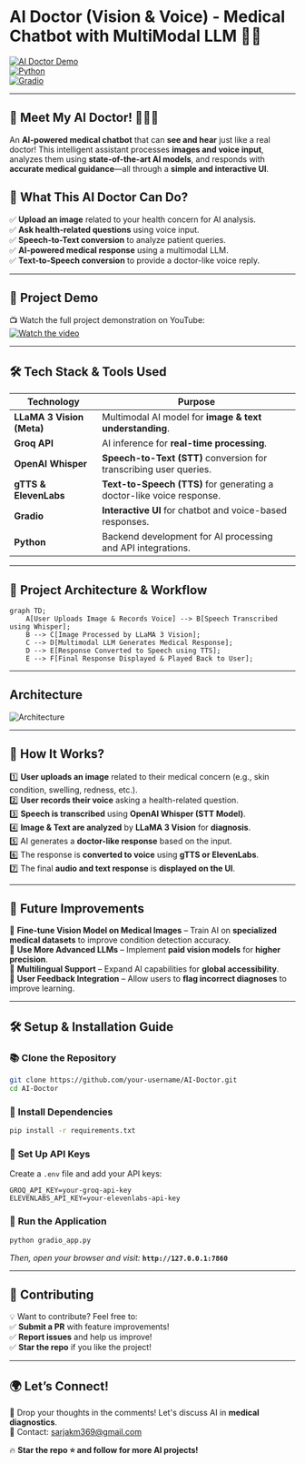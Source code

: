 # AI Doctor (Vision & Voice) - Medical Chatbot with MultiModal LLM 🏥🤖  

[![AI Doctor Demo](https://img.shields.io/badge/Youtube-Demo-red?style=for-the-badge&logo=youtube)](https://youtu.be/yS9xVH0iYYQ)  
[![Python](https://img.shields.io/badge/Made%20with-Python-3776AB?style=for-the-badge&logo=python)](https://www.python.org/)  
[![Gradio](https://img.shields.io/badge/UI%20Built%20with-Gradio-orange?style=for-the-badge)](https://gradio.app/)  

---

## 🚀 **Meet My AI Doctor!** 🏥🧑‍⚕️  
An **AI-powered medical chatbot** that can **see and hear** just like a real doctor! This intelligent assistant processes **images and voice input**, analyzes them using **state-of-the-art AI models**, and responds with **accurate medical guidance**—all through a **simple and interactive UI**.  

## 📌 **What This AI Doctor Can Do?**  
✅ **Upload an image** related to your health concern for AI analysis.  
✅ **Ask health-related questions** using voice input.  
✅ **Speech-to-Text conversion** to analyze patient queries.  
✅ **AI-powered medical response** using a multimodal LLM.  
✅ **Text-to-Speech conversion** to provide a doctor-like voice reply.  

---

## 🎥 **Project Demo**  
📺 Watch the full project demonstration on YouTube:  
[![Watch the video](https://img.shields.io/badge/Youtube-Watch%20Demo-red?style=for-the-badge&logo=youtube)](https://youtu.be/yS9xVH0iYYQ)  

---

## 🛠 **Tech Stack & Tools Used**  

| **Technology**  | **Purpose** |
|---------------|------------|
| **LLaMA 3 Vision (Meta)** | Multimodal AI model for **image & text understanding**. |
| **Groq API**  | AI inference for **real-time processing**. |
| **OpenAI Whisper**  | **Speech-to-Text (STT)** conversion for transcribing user queries. |
| **gTTS & ElevenLabs**  | **Text-to-Speech (TTS)** for generating a doctor-like voice response. |
| **Gradio**  | **Interactive UI** for chatbot and voice-based responses. |
| **Python**  | Backend development for AI processing and API integrations. |

---

## 🏰 **Project Architecture & Workflow**  

```mermaid
graph TD;
    A[User Uploads Image & Records Voice] --> B[Speech Transcribed using Whisper];
    B --> C[Image Processed by LLaMA 3 Vision];
    C --> D[Multimodal LLM Generates Medical Response];
    D --> E[Response Converted to Speech using TTS];
    E --> F[Final Response Displayed & Played Back to User];
```

---

## **Architecture**  

![Architecture](https://github.com/user-attachments/assets/db6c087d-f5bc-471c-8681-6b1e67b3865f)


---

## 📌 **How It Works?**  

1️⃣ **User uploads an image** related to their medical concern (e.g., skin condition, swelling, redness, etc.).  
2️⃣ **User records their voice** asking a health-related question.  
3️⃣ **Speech is transcribed** using **OpenAI Whisper (STT Model)**.  
4️⃣ **Image & Text are analyzed** by **LLaMA 3 Vision** for **diagnosis**.  
5️⃣ AI generates a **doctor-like response** based on the input.  
6️⃣ The response is **converted to voice** using **gTTS or ElevenLabs**.  
7️⃣ The final **audio and text response** is **displayed on the UI**.  

---

## 💪 **Future Improvements**  

🔹 **Fine-tune Vision Model on Medical Images** – Train AI on **specialized medical datasets** to improve condition detection accuracy.  
🔹 **Use More Advanced LLMs** – Implement **paid vision models** for **higher precision**.  
🔹 **Multilingual Support** – Expand AI capabilities for **global accessibility**.  
🔹 **User Feedback Integration** – Allow users to **flag incorrect diagnoses** to improve learning.  

---

## 🛠 **Setup & Installation Guide**  

### 📚 **Clone the Repository**  
```bash
git clone https://github.com/your-username/AI-Doctor.git
cd AI-Doctor
```

### 🔧 **Install Dependencies**  
```bash
pip install -r requirements.txt
```

### 🔐 **Set Up API Keys**  
Create a `.env` file and add your API keys:  
```plaintext
GROQ_API_KEY=your-groq-api-key
ELEVENLABS_API_KEY=your-elevenlabs-api-key
```

### 🔄 **Run the Application**  
```bash
python gradio_app.py
```
_Then, open your browser and visit:_ **`http://127.0.0.1:7860`**

---


## 👥 **Contributing**  

💡 Want to contribute? Feel free to:  
✅ **Submit a PR** with feature improvements!  
✅ **Report issues** and help us improve!  
✅ **Star the repo** if you like the project!  

---

## 🌍 **Let’s Connect!**  
💬 Drop your thoughts in the comments! Let's discuss AI in **medical diagnostics**.  
📧 Contact: [sarjakm369@gmail.com](mailto:sarjakm369@gmail.com)  

🔥 **Star the repo ⭐ and follow for more AI projects!**

